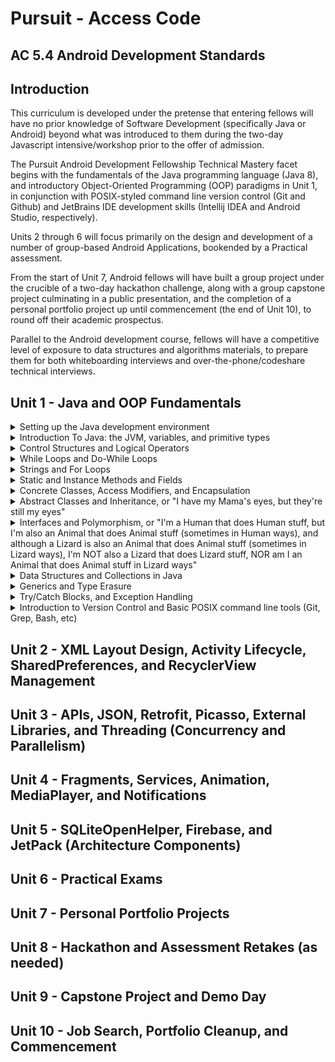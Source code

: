 # Pursuit - Access Code

## AC 5.4 Android Development Standards

## Introduction

This curriculum is developed under the pretense that entering fellows will have no prior knowledge of Software Development (specifically Java or Android) beyond what was introduced to them during the two-day Javascript intensive/workshop prior to the offer of admission. 

The Pursuit Android Development Fellowship Technical Mastery facet begins with the fundamentals of the Java programming language (Java 8), and introductory Object-Oriented Programming (OOP) paradigms in Unit 1, in conjunction with POSIX-styled command line version control (Git and Github) and JetBrains IDE development skills (Intellij IDEA and Android Studio, respectively). 

Units 2 through 6 will focus primarily on the design and development of a number of group-based Android Applications, bookended by a Practical assessment.

From the start of Unit 7, Android fellows will have built a group project under the crucible of a two-day hackathon challenge, along with a group capstone project culminating in a public presentation, and the completion of a personal portfolio project up until commencement (the end of Unit 10), to round off their academic prospectus. 

Parallel to the Android development course, fellows will have a competitive level of exposure to data structures and algorithms materials, to prepare them for both whiteboarding interviews and over-the-phone/codeshare technical interviews.

## Unit 1 - Java and OOP Fundamentals

<details>
<summary>Setting up the Java development environment</summary>
<ul>
<li>Installing the JDK/JRE</li>
<li>Installing Intellij IDEA</li>
<li>Installing Android Studio</li>
<li>Signing up for Repl.it, HackerRank, Canvas, Slack, StackOverflow, Trello/Waffle.io, etc.</li>
<li>Setting Up Local Git Environment, including Username, Email, and SSH Keys</li>
</ul>
</details>
<details>
<summary>Introduction To Java: the JVM, variables, and primitive types</summary>
<ul>
<li>The JVM, JRE, and the JDK</li>
	<ul>
	We expect fellows to be aware that:
		<li>Java Virtual Machines are written for almost every computer on the planet</li>
		<li>Java code is compiled to Java ByteCode, and runs on the Java Virtual Machine</li>
		<li>The JVM and libraries that help write Java code are a part of the Java Runtime Environment (JRE)</li>
		<li>The JVM and the JRE are contained in the Java Development Kit (JDK)</li>
	</ul>
<li>Writing Java in a Text Editor</li>
	<ul>
	We expect fellows to know that:
		<li>Java code is just a text file with a .java extension</li>
		<li>Java code must be compiled to bytecode before it can run on the JVM</li>
	</ul>
<li>Compiling Java Code with JavaC</li>
	<ul>
	We expect fellows to know that:
		<li>Java code is compiled to .class files with bytecode by running either javac on the command line, or by an IDE</li>
		<li>Java programs (compiled .class files) can be run directly from the command line</li>
	</ul>
<li>Printing Data from the Main Method</li>
	<ul>
	We expect fellows to understand that:
		<li>Java files exist within unique "packages"</li>
		<li>Java programs execute the code found in the main(String[] args) method of a java file first</li>
		<li>System.out.print(); is used to print on the same line of the output screen</li>
		<li>System.out.println(); is used to print on the next line of the output screen</li>
		<li>System.out.printf(); is used to print values passed in to placeholders</li>
	</ul>
<li>Concatenating Strings vs. Arithmetic Addition</li>
	<ul>
	We expect fellows to differentiate between:
		<li>printing the result of an evaluated arithmetic expression, and concatenating two string values together</li>
		<li>type inference when concatenating a String to a non-string primitive, and the error that occurs when trying to evaluate the expression of a number added to a String</li>
	</ul>
<li>Writing Comments</li>
	<ul>
	We expect fellows to be able to:
		<li>write single-line comments in code by using //</li>	
		<li>write multi-line comments in code by using /* and */</li>
	</ul>
<li>Variable Assignment, Primitive Types, and Memory Size</li>
	<ul>
	We expect fellows to understand that:
		<li>All variables must be of a certain type</li>
		<li>Java has eight primitive types: byte, short, int, long, float, double, char, and boolean</li>
		<li>Variables are declared by giving them a type and a name</li>
		<li>Variables are assigned by adding =, followed by a value</li>
		<li>Unassigned variables have default values (0, 0.0, false, '\u0000', etc.)</li>
		<li>Assigning too big a primitive value into a variable with too small of a type will result in an error</li>
		<li>All whole numbers are by default int values, unless otherwise defined during assignment by a primitive suffix (b, s, l)
		<li>All decimal numbers are by default double values, unless otherwise defined during assignment by a primitive suffix (f)
		<li>Assigning a primitive value to a variable of a different primitive type will result in an error (unless casted, or modified with a primitive suffix)</li>
		<li>Variables are stored in memory before a program runs, and different types take up different amounts of memory</li>
	</ul>
<li>integer Division vs float Division</li>
	<ul>
	We expect fellows to understand that:
		<li>Division between two whole numbers will result in a whole number (int)</li>
		<li>Division between at least one decimal number will result in a decimal number (double)</li>
	</ul>
<li>Primitive Casting chars to ints, and back</li>
	<ul>
	We expect fellows to be aware that:
		<li>A char can have a raw int value, a unicode value, or be a character wrapped in single quotes 'A'</li>
		<li>A char can be cast into an int, and vice versa</li>
	</ul>
<li>Naming Conventions: camelCase, PascalCase, and SNAKE_CASE</li>
	<ul>
	We expect the fellows to effectively understand that:
		<li>Variable names are declared in camelCase</li>
		<li>Class names (like "Main") are written in PascalCase</li>
		<li>Constant names (variables with immutable or unchanging values) are written in SNAKE_CASE</li>
		<li>The first character of variable names can only be a letter, a dolar sign ($), or an underscore (_), but the latter two are rarely used</li>
		<li>Words from the keyword list can never be used as single variable names</li>
	</ul>
</ul>
</details>
<details>
<summary>Control Structures and Logical Operators</summary>
<ul>
<li>booleans in-depth</li>
	<ul>
	We expect the fellows to know that:
		<li>boolean variables can only be either "true" or "false"</li>
		<li>Arithmetic expressions can result to true or false values</li>
		<li>Arithmetic comparisons like greater than (>), less than (<), equal to (==), greater than or equal to (>=), or less than or equal to (<=) can also result in true or false values</li>
	</ul>
<li>Assignment vs. Comparison</li>
	<ul>
	We expect the fellows to differentiate between:
		<li>Single equals (=) for assignment, and double equals (==) for comparison</li>
	</ul>
<li>Sentential Logical Operators</li>
	<ul>
	We expect the fellows to be aware that:
		<li>AND logical operators are represented with double ampersands (&&), meaning the values evaluated before and after the && must both be true in order for the entire statement to evaluate to true</li>
		<li>OR logical operators are represented with double pipes (||), meaning that either the value evaluated before or after the || must be true in order for the entire statement to evaluate to true</li>
		<li>IS logical operators are represented with double equals (==), meaning that the value evaluated before the == must be equal to the value after the ==, in order for the entire statement to evaluate to true</li>
		<li>NOT logical operators are represented with bang equals (!=), meaning that the value evaluated before the != must NOT be equal to the value after the !=, in order for the entire statement to evaluate to true</li>
		<li>NEGATION logical operators are represented with a single bang (!) placed in front of either a boolean literal wrapped in parentheses, or a variable containing a boolean value, meaning that whatever the current boolean value is, it is now the opposite; i.e.: !(true) == false, or !(false) == true</li>
	</ul>
<li>If Statements</li>
	<ul>
	We expect fellows to:
		<li>Create static code blocks using opening and closing curly brackets</li>
		<li>Create an If statement, and understand that the condition placed within the parentheses must evaluate to true, in order for the code within the code block to run</li>
	</ul>
<li>Else Statements</li>
	<ul>
	We expect fellows to:
		<li>Create an If statement with a following Else statement, to run code in its code block ONLY if the condition within the If statement's parentheses evaluates to false</li>
	</ul>
<li>Else If Statements</li>
	<ul>
	We expect fellows to:
		<li>Create an Else If statement in addition to a preceding If statement, to run code in its code block ONLY if the condition within the If statement's parentheses evaluates to true, AND if the condition within the If statement's parentheses evaluates to false</li>
	</ul>
<li>Ternary operator expressions for Assigning boolean values</li>
	<ul>
	We expect fellows to:
		<li>Create Ternary operator expressions, which are less verbose if-else statements, where the result of the expression is immediately assigned to a variable, i.e.: String voterStatus = (age >= 18) ? "voter" : "non-voter"</li>
	</ul>
<li>Switch Statements</li>
	<ul>
	We expect fellows to:
		<li>Create switch statements, which evaluate a variable's value, compare it to a predefined list of possible cases, add a break statement to each case (unless otherwise expected), and account for the possibility that a case may appear which is not accounted for, by using a default case</li>
		<li>be able to determine what will happen to the flow of execution should a break statement be left out of a particular case</li>
		<li>be able to determine what will happen to the flow of execution should a default case not be explictly defined</li>
	</ul>
</ul>
</details>
<details>
<summary>While Loops and Do-While Loops</summary>
<ul>
<li>While Loops as If Statements that run more than once</li>
	<ul>
	We expect fellows to understand that:
		<li>a While loop is essentially an If statement which runs the code within its code block multiple times if its condition evaluates to true, and remains true after the code block is executed in its entirety</li>
	</ul>
<li>While Loop Conditions</li>
	<ul>
	We expect fellows to understand that:
		<li>the code within a While loop will run in its entirety over and over again as long as the condition within the parentheses continues to evaluate to true. Each complete execution of the while loop's code block is called an iteration</li>
	</ul>
<li>Infinite Loops</li>
	<ul>
	We expect fellows to be aware of the fact that:
		<li>the code within a While loop will run for an effectively infinite number of times if the condition for the while loop is not altered in such a way as to eventually evaluate to false</li>
	</ul>
<li>break and continue keywords in Loops</li>
	<ul>
	We expect fellows to understand that:
		<li>non-incrementing flow control for loops can be managed by the use of either continue or break statements</li>
		<li>continue statements are utilized when code below the continue statement within the scope of the while loop should be ignored, and a new iteration should be executed</li>
		<li>break statements are utilized when code below the break statement within the scope of the while loop should be ignored, and the loop should be broken, cancelling all future possible iterations of that particular while loop</li>
	</ul>
<li>Do-While Loops, or Loops that run once before checking a condition</li>
	<ul>
	We expect fellows to understand that:
		<li>Do-While loops are effectively while loops, with code blocks that are executed at least once, regardless of whether the conditional of the while loop intitially evaluates to true</li>
	</ul>
</ul>
</details>
<details>
<summary>Strings and For Loops</summary>
<ul>
<li>Strings vs. primitive types</li>
	<ul>
	We expect fellows to mark the distinction between:
		<li>Object types, like String, begin with a capital letter (Pascal Case), while primitive types are all written in lowercase</li>
	</ul>
<li>Calling Methods on Strings: charAt(), length(), and .equals()</li>
	<ul>
	We expect fellows to write code which can:
		<li>access an individual character from a String utilizing the .charAt() method, and passing in the particular location of that character by its index as an argument, where 0 is the index of the first character, 1 is the index of the second character, etc.</li>
		<li>aquire the number of characters within the String by calling the length() method, and understanding that the index of the last character in the String will always be equal to the value of the .length() method call, minus the integer one (1)</li>
		<li>compare to Strings to see if they are equivalent in value by calling the .equals() method on one of the Strings, then passing in another String as an argument to compare the two</li>
	</ul>
<li>The For Loop, or a more elegant While Loop</li>
	<ul>
	We expect fellows to appreciate the elegance of the For loop, which:
		<li>initializes the counter variable within its parentheses, rather than outside the scope of the loop</li>
		<li>modifies its incremented/decremented counter variable within its parentheses, rather than inside the loop's code block</li>
		<li>avoids the concerns of an infinite loop, or indexOutOfBounds Exception with a termination condition</li>
	</ul>
<li>Parts of a For Loop: counter variable declaration, termination condition, and increment/decrement statement</li>
	<ul>
	We expect fellows to create a for loop where:
		<li>a counter variable of type int is initialized with a positive whole number</li>
		<li>a termination condition which evaluates to true as long as the counter variable is greater than, less than, or equal to a value reachable through eventual iteration within the scope of the loop</li>
		<li>an increment/decrement statement, which intends to either increase or decrease the value of the counter value to a point where the termination condition will eventually evaluate to false</li>
	</ul>
<li>Types of increment/decrement statements</li>
	<ul>
		We expect fellows to understand the distinction between:
		<li>counter = counter + 1: where a counter variable is reassigned a value based on its previous value plus a new value, every time that code block is run</li>
		<li>counter += 1: where a counter variable is reassigned a value based on its previous value plus a new value, every time that code block is run</li>
		<li>++counter: where a counter variable is reassigned a value based on its previous value plus the int one (1), PRIOR to the beginning of every iteration</li>
		<li>counter++: where a counter variable is reassigned a value based on its previous value plus the int one (1), every time that iteration is run ONLY WHEN IT HAS REACHED COMPLETION</li>
	</ul>
</ul>
</details>
<details>
<summary>Static and Instance Methods and Fields</summary>
<ul>
<li>Classes as Blueprints for "Custom" Types</li>
	<ul>
	We expect fellows to analogize the construct of a Class as:
		<li>a blueprint for the composition of an original data type</li>
		<li>a way to create a variable that can store values in other variables</li>
		<li>a way to create a variable that exhibits unique behaviors</li>
	</ul>
<li>Static Properties of a Class</li>
	<ul>
	We expect fellows to discover that:
		<li>properties, or public fields of a class can be accessed statically, but private fields cannot</li>
		<li>static fields belong to a class, which means that you have to call the field on the class itself, i.e.: Main.myField = "hello";</li>
	</ul>
<li>Non-Static Properties of a Class</li>
	<ul>
	We expect fellows to discover that:
		<li>properties, or public fields of a class's instance are called member variables</li>
		<li>properties, or public fields of a class's instance cannot be accessed statically, but instead an instance must be made, i.e.: Main main = new Main(); main.myField = "hello";</li>
		<li>non-static member variables, unless assigned, will have the default values for their data type</li>
		<li>non-static member variables are unique, and different from instance to instance, whereas static fields are shared by all instances of a class</li>
	</ul>
<li>Methods are Functions that can only exist as part of a Class</li>
	<ul>
	We expect fellows to realize that:
		<li>unlike JavaScript, functions cannot exist outside of the constructs of a class</li>
		<li>functions that are defined as part of a class are called Methods</li>
	</ul>
<li>Method return types, or returning something (primitive/class type) vs. returning nothing (void)</li>
	<ul>
	We expect fellows to understand that:
		<li>all methods have return types, which are declared in their Method signatures</li>
		<li>methods that return a value after execution have a return type of either an object or primitive type</li>
		<li>methods that are not expected to return a value after execution have a return type of void</li>
	</ul>
<li>Static Methods vs. Non-Static Methods</li>
	<ul>
	We expect fellows to understand that:
		<li>static methods belong to a class, which means that you have to call the method on the class itself, i.e.: Main.myMethod();</li>
		<li>non-static methods cannot be called on the class, they must only be called on an instance of the class, i.e.: Main main = new Main(); main.myMethod();</li>
	</ul>
</ul>
<li>Method Parameters and Parameter Types</li>
	<ul>
	We expect fellows to create methods:
		<li>that can accept arguments from outside the class passed in through parameters</li>
		<li>that have parameters declared with actual data types</li>
		<li>with the understanding that parameter types are the type of values that can be passed into the method via arguments, and that return types are different from parameter types</li>
	</ul>
<li>Method Overloading</li>
	<ul>
	We expect fellows to understand that:
		<li>a class can have and call multiple methods of the same method signature</li>
		<li>Java can tell the difference between these methods based on the order, number, and type of parameters in the method's signature for each method</li>
	</ul>
<li>Getting input from the user</li>
	<ul>
	We expect the fellows to be able to:
		<li>get input passed to the program as command line arguments through the args parameter in the public static void main(String[] args) method</li>
		<li>get input from the keyboard passed into an instance of the Scanner class</li>
		<li>utilize import statements whenever Java requires it</li>
	</ul>
</ul>
</details>
<details>
<summary>Concrete Classes, Access Modifiers, and Encapsulation</summary>
<ul>
<li>The Three Pillars of Java OOP</li>
	<ul>
	We expect the fellows to be aware of the three pillars of Object Oriented Programming in Java:
		<li>Encapsulation - declaring all methods and variables associated with an object's behavior and state respectively WITHIN the class itself, providing getter/setter methods rather than keeping all its fields publically accessible directly</li>
		<li>Inheritance - passing state and behavior functionality from a parent class to a child class without having to rewrite all the same fields and methods</li>
		<li>Polymorphism - the fact that classes at compile time can be defined statically as being a type of any class of which it is a child, or from which it inherits funtionality ("extends" from a class, or "implements" an interface, respectively)</li>
	</ul>
<li>Access Modifiers</li>
	<ul>
	We expect fellows to differentiate between the four access modifiers:
		<li>private: methods and fields declared as private can only be accessed from within the class they are declared</li>
		<li>public: methods and fields declared as public can be accessed from outside the class</li>
		<li>protected: methods and fields declared as protected can only be accessed from within the class they are declared, and all child classes of said class</li>
		<li>default (package-private): methods and fields declared without a specific access modifier can only be accessed from within the class they are declared, and from any other class within the same package</li>
	</ul>
<li>Encapsulation, or "Keeping your Organs in you Body"</li>
	<ul>
	We expect the fellows to:
		<li>understand that encapsulation allows for a developer to create classes that are designed to produce a desired result, while isolating that code from other blocks of code in the main(String[] args) method</li>
		<li>create classes with non-static fields, and non-static methods that exhibit behaviors upon fields within the same class</li>
	</ul>
<li>"private" fields and "public" getter/setter methods</li>
	<ul>
	We expect the fellows to:
		<li>create code where a class's member fields are declared as private</li>
		<li>compose public methods that expose those fields to code OUTSIDE of the container class (getter methods)</li>
		<li>compose public methods that allow those fields to be assigned or modified by code FROM OUTSIDE of the container class (setter methods)</li>
	</ul
<li>Instantiation, and creating instance objects with the "new" keyword</li>
	<ul>
	We expect fellows to:
		<li>understand that classes are only "blueprints", and that in order for these classes to exist uniquely in memory, we must "instantiate" them</li>
		<li>we instantiate objects or instances of a class by assigning a place for it in a block of memory, by using the "new" keyword, and calling its "constructor"</li>
		<li>understand that constructors are special methods that, when called, create objects with all the characteristics (fields and methods) described in its class definition, as a unique instance</li>
	</ul>
<li>Default Constructors, Explicit Constructors, and Overloaded Constructors</li>
	<ul>
	We expect fellows to understand that:
		<li>default constructors are available to all classes once they are defined, and can be called by using the name of the class, immediately followed by opening and closing parentheses, i.e.: new Main();</li>
		<li>once an explicit contructor is composed within a class, the default constructor becomes inaccessable, and must be replecated within a class explicitly, if so desired</li>
		<li>constructors, like methods, can have typed parameters, that are used to initialize the value of member variables or fields upon instantiation by using the "this" keyword, i.e. this.name = name;</li>
		<li>constructors, like methods, can be "overloaded", meaning a class can have and call multiple constructors with the same signature</li>
		<li>Java can tell the difference between these constructors based on the order, number, and type of parameters in the constructor's signature for each constructor</li>
	</ul>
</ul>
</details>
<details>
<summary>Abstract Classes and Inheritance, or "I have my Mama's eyes, but they're still my eyes"</summary>
<ul>
<li>Inheriting Characteristics from Parent Classes</li>	
	<ul>
	We expect fellows to understand that:
		<li>a developer can compose a class defined as a child of a parent class by using the "extends" keyword</li>
		<li>Inheritance is the act of passing state and behavior functionality from a parent class to a child class without having to rewrite all the same fields and methods</li>
		<li>unless the fields are static, all state and behavior characteristics will only affect change in the child class's instances, not the parent's instances</li>
		<li>if a child class's inherited methods are intended to be updated, they can be "overridden", and modified with a call to "super" to retain the parent method's original funtionality, followed by new code</li>
		<li>if a child class's inherited methods are intended to be replaced, they can be "overridden", and modified WITHOUT a call to "super", followed by new code</li>
		<li>a child class can only inherit characteristics from a single parent class, i.e.: class Child extends Parent</li>
	</ul>
<li>Abstract Classes vs. Concrete Classes</li>	
	<ul>
	We expect fellows to understand that:
		<li>unlike concrete classes, Abstract Classes should NOT be directly instantiated, but rather extended by child classes which are then themselves instantiated</li>
		<li>abstract classes are defined as "abstract" in their class definitions</li>
		<li>abstract classes can have both methods with signatures and definitions, or methods with only method signatures - method signatures without method definitions must be defined as "abstract"</li>
		<li>abstract methods must be implemented in child classes that extend the abstract class by "overriding" them, and adding method definition code blocks that return a value matching the method signature's return type</li>
		<li>abstract classes should never be defined with the "final" keyword, since it would prevent the abstract class from being "extended" by child classes</li>
	</ul>
</ul>
</details>
<details>
<summary>Interfaces and Polymorphism, or "I'm a Human that does Human stuff, but I'm also an Animal that does Animal stuff (sometimes in Human ways), and although a Lizard is also an Animal that does Animal stuff (sometimes in Lizard ways), I'm NOT also a Lizard that does Lizard stuff, NOR am I an Animal that does Animal stuff in Lizard ways"</summary>
<ul>
<li>Polymorphism in Java</li>
	<ul>
	We expect fellows to understand that:
		<li>the static type of an object is the type on the left side of the assignment (known at compile time), and the dynamic type of an object is the type of the class used as the constructor</li>
		<li>a child class, at compile time, can be defined statically as being a type of any class of which it is a child, or from which it inherits funtionality ("extends" from a parent class, or "implements" an interface, respectively), i.e.: Animal human = new Human();</li>
		<li>a child class assigned in this way has limited funtionality, and can only expose the methods it shares with the parent class to which it is statically typed</li>
		<li>a child class previously instantiated with a static type of itself, can be "upcasted" to its parent's type safely, i.e.: Human human = new Human(); Animal animal = (Animal) human;</li>
		<li>a parent class previously instantiated with a static type of itself, can be "downcasted" to its child's type, but with possible risks - since there is no guarantee that the parent will have the child's funtionality at runtime, i.e.: Animal animal = new Human(); Human human = (Human) animal; [OKAY] Animal animal = new Animal(); Human human = (Human) animal; [BAD]</li>
	</ul>
<li>Interfaces vs. Abstract Classes</li>
	<ul>
	We expect fellows to understand that:
		<li>interfaces are similar to abstract classes in that interface methods are simply method signatures, like abstract methods</li>
		<li>interface methods are all only method signatures, and interfaces can only contain method signatures</li>
		<li>interface methods must be implemented in classes that implement the interface by "overriding" the method signatures, and adding method definition code blocks that return a value matching the method signature's return type</li>
		<li>although child classes can only extend from a single class, child classes can implement a countless number of interfaces, i.e.: class Bird extends Animal implements Flight, Feathers, Nests</li>
	</ul>
<li>Anonymous Class Instances</li>
	<ul>
	We expect fellows be aware of the fact that:
		<li>anonymous class instances can be used to override methods within concrete parent classes as-needed without having to subclass them</li>
		<li>anonymous class instances can be used to add definitions to the method signatures of abstract classes or interfaces as-needed without having to subclass them, as they typically should not be instantiated, but rather subclassed</li>
		<li>anonymous classes and lambdas in Java are effectively interchangeable</li>
	</ul>
</ul>
</details>
<details>
<summary>Data Structures and Collections in Java</summary>
<ul>
<li>Arrays in Java</li>
	<ul>
	We expect fellows to understand that:
		<li>array indices, like Strings, begin at index 0 - where the first element of the array is at index 0, the second element is at index 1, etc.</li>
		<li>array static types are defined as the type of the elements the array intends to store, followed by square brackets, i.e.: int[] numArray; String[] stringArray;</li>
		<li>array assignment may be made in two ways - by size: int[] numArray = new int[3]; or by adding elements at assignment: String[] stringArray = {"Adam", "Becky", "Carl"};</li>
		<li>arrays take up a contiguous space in memory, and its size cannot change after assignment (cannot add new elements), only the values of the elements stored at each index. This makes arrays immutable</li>
		<li>array elements can be accessed by passing an index number into square brackets to the right of the variable name: numArray[2] = 42; System.out.println(stringArray[0]);</li>
		<li>where Strings can have the method length() called upon them to return the number of characters, the number of elements in an Array is retreived by calling the actual parameter "length", not a method called "length()</li>
		<li>like Strings, the index of the last element in an Array will always be equal to the value of the .length() property call, minus the integer one (1)</li>
	</ul>
<li>Abstract Data Types</li>
	<ul>
	We expect fellows to be aware of the fact that:
		<li>Abstract Data Types such as Lists, Maps, Sets, Stacks, and Queues are concepts for how a program can store, organize and retrieve data, while actual data structures are the implementations of these concepts in code form</li>
	</ul>
<li>Importing packages in Java</li>
	<ul>
	We expect fellows to understand that:
		<li>the Collections library, and various other data structures come standard in the JDK since Java 6, and can be brought into a project using an import statement, i.e. import java.util.*;</li>
	</ul>
<li>Lists and ArrayLists</li>
	<ul>
	We expect fellows to understand that:
		<li>a List is a way to organize data cardinally in a row, while data structures like ArrayLists and LinkedLists are used to organize a mutable array of objects</li>
		<li>ArrayLists have methods which are different from Arrays or Strings, such as size(), add(), get(), set(), and remove()</li>
		<li>Lists utilize a single parameterized generic type wrapped in angle brackets, to describe the objects stored in them, and primitive type variables are autoboxed to their object forms (char becomes Character, int become Integer, etc.), i.e.: ArrayList&lt;Double&gt; degreesList = new ArrayList&lt;&gt;();</li>
	</ul>
<li>Maps and HashMaps</li>
	<ul>
	We expect fellows to understand that:
		<li>a Map is a way to organize data into key/value pairs like a dictionary word and its corresponding definition, while data structures like HashMaps are an unordered associative array of objects made up of key/value pairs</li>
		<li>HashMaps have methods which are similar to ArrayLists, such as size(), get(), and remove(), but also have a put() method, for adding new entries, keySet(), for retrieving all the keys in a HashMap, and containsValue(), for checking if a value exists in the HashMap()</li>
		<li>when calling get() on a HashMap instance, if the value returned after passing in a key comes back as "null", then the key does not exist in the HashMap</li>
		<li>all keys in a HashMap must be unique, but more than one key can have the same value</li>
		<li>when calling put() on a HashMap, if the key passed into the method already exists in the HashMap, a new entry will not be created - rather, the old entry with that key will have it's value changed to the new value</li>
		<li>Maps utilize two parameterized generic types wrapped in angle brackets, to describe the keys and values stored in them respectively, and primitive type variables are autoboxed to their object forms (char becomes Character, int become Integer, etc.), i.e.: HashMap&lt;String, Integer&gt; nameAgeMap = new HashMap&lt;&gt;();</li>
	</ul>
<li>Sets and HashSets</li>
	<ul>
	We expect fellows to understand that:
		<li>a Set is a way to store a collection of unique items, while data structures like HashSets are collections of unordered, unique objects</li>
		<li></li>
	</ul>
<li>Stacks and Queues</li>
	<ul>
	We expect fellows to understand that:
		<li></li>
	</ul>
</ul>
</details>
<details>
<summary>Generics and Type Erasure</summary>
</details>
<details>
<summary>Try/Catch Blocks, and Exception Handling</summary>
</details>
<details>
<summary>Introduction to Version Control and Basic POSIX command line tools (Git, Grep, Bash, etc)</summary>
</details>

## Unit 2 - XML Layout Design, Activity Lifecycle, SharedPreferences, and RecyclerView Management

## Unit 3 - APIs, JSON, Retrofit, Picasso, External Libraries, and Threading (Concurrency and Parallelism)

## Unit 4 - Fragments, Services, Animation, MediaPlayer, and Notifications

## Unit 5 - SQLiteOpenHelper, Firebase, and JetPack (Architecture Components)

## Unit 6 - Practical Exams

## Unit 7 - Personal Portfolio Projects

## Unit 8 - Hackathon and Assessment Retakes (as needed)

## Unit 9 - Capstone Project and Demo Day

## Unit 10 - Job Search, Portfolio Cleanup, and Commencement
